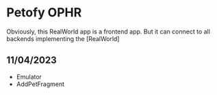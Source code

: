 # Petofy OPHR
Obviously, this RealWorld app is a frontend app. But it can connect to all backends implementing the [RealWorld]

## 11/04/2023

* Emulator
* AddPetFragment